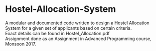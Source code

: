 # Hostel-Allocation-System  
A modular and documented code written to design a Hostel Allocation System for a given set of applicants based on certain criteria.  
Exact details can be found in Hostel_Allocation.pdf  
Assignment done as an Assignment in Advanced Programming course, Monsoon 2017.  
